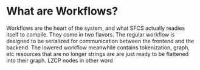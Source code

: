 # What are Workflows?

Workflows are the heart of the system, and what SFCS actually readies itself to compile. They come in two flavors. The regular workflow is designed to be serialized for communication between the frontend and the backend. The lowered workflow meanwhile contains tokenization, graph, etc resources that are no longer strings are are just ready to be flattened into their graph. LZCP nodes in other word